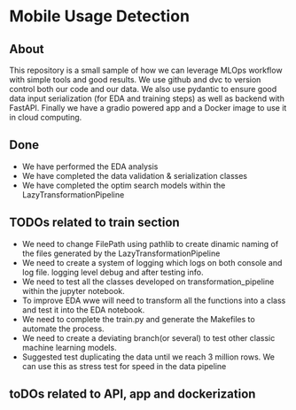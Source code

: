 # Mobile Usage Detection

## About

This repository is a small sample of how we can leverage MLOps workflow with simple tools and good results. We use github and dvc to version control both our code and our data. We also use pydantic to ensure good data input serialization (for EDA and training steps) as well as backend with FastAPI. Finally we have a gradio powered app and a Docker image to use it in cloud computing.

## Done
  - We have performed the EDA analysis
  - We have completed the data validation & serialization classes
  - We have completed the optim search models within the LazyTransformationPipeline

## TODOs related to train section
  - We need to change FilePath using pathlib to create dinamic naming of the files generated by the LazyTransformationPipeline
  - We need to create a system of logging which logs on both console and log file. logging level debug and after testing info.
  - We need to test all the classes developed on transformation_pipeline within the jupyter notebook. 
  - To improve EDA wwe will need to transform all the functions into a class and test it into the EDA notebook.
  - We need to complete the train.py and generate the Makefiles to automate the process.
  - We need to create a deviating branch(or several) to test other classic machine learning models.
  - Suggested test duplicating the data until we reach 3 million rows. We can use this as stress test for speed in the data pipeline


## toDOs related to API, app and dockerization 
